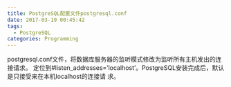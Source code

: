 ```yaml
---
title: PostgreSQL配置文件postgresql.conf
date: 2017-03-19 00:45:42
tags:
  - PostgreSQL
categories: Programming
---
```

postgresql.conf文件，将数据库服务器的监听模式修改为监听所有主机发出的连接请求。
定位到#listen_addresses=’localhost’。PostgreSQL安装完成后，默认是只接受来在本机localhost的连接请 求。